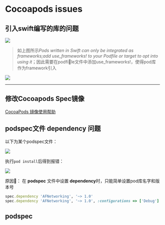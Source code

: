 # Cocoapods issues

## 引入swift编写的库的问题

![](https://pic.existorlive.cn/Cocoapods_issue_1_1.png)

> 如上图所示*Pods written in Swift can only be integrated as frameworks;add use_frameworks! to your Podfile or target to opt into using it*；因此需要在podfile文件中添加use_frameworks!，使得pod库作为framework引入

![](https://pic.existorlive.cn/Cocoapods_issue_1_2.png)

----

## 修改Cocoapods Spec镜像

[CocoaPods 镜像使用帮助](https://mirrors.tuna.tsinghua.edu.cn/help/CocoaPods/)


[1]: pic/Cocoapods_issue_1_1.png
[2]: pic/Cocoapods_issue_1_2.png

## podspec文件 dependency 问题

以下为某个podspec文件：

![](https://pic.existorlive.cn/%E6%88%AA%E5%B1%8F2021-09-13%20%E4%B8%8B%E5%8D%881.30.14.png)

执行`pod install`后得到报错：

![](https://pic.existorlive.cn/%E6%88%AA%E5%B1%8F2021-09-13%20%E4%B8%8B%E5%8D%881.29.59.png)

原因： 在 **podspec** 文件中设置 **dependency**时，只能简单设置pod库名字和版本号

```ruby
spec.dependency 'AFNetworking', '~> 1.0'
spec.dependency 'AFNetworking', '~> 1.0', :configurations => ['Debug']
```

## podspec 



